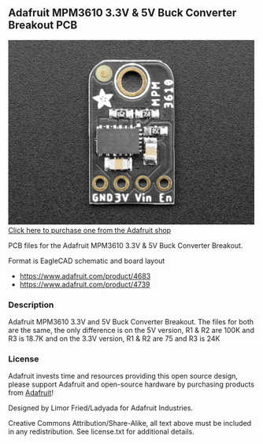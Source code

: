 ## Adafruit MPM3610 3.3V & 5V Buck Converter Breakout PCB

<a href="http://www.adafruit.com/products/4683"><img src="assets/4683.jpg?raw=true" width="500px"><br/>
Click here to purchase one from the Adafruit shop</a>

PCB files for the Adafruit MPM3610 3.3V & 5V Buck Converter Breakout.

Format is EagleCAD schematic and board layout
* https://www.adafruit.com/product/4683
* https://www.adafruit.com/product/4739

### Description

Adafruit MPM3610 3.3V and 5V Buck Converter Breakout. The files for both are the same, the only difference is on the 5V version, R1 & R2 are 100K and R3 is 18.7K and on the 3.3V version, R1 & R2 are 75 and R3 is 24K

### License

Adafruit invests time and resources providing this open source design, please support Adafruit and open-source hardware by purchasing products from [Adafruit](https://www.adafruit.com)!

Designed by Limor Fried/Ladyada for Adafruit Industries.

Creative Commons Attribution/Share-Alike, all text above must be included in any redistribution.
See license.txt for additional details.
